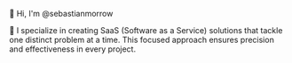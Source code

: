 👋 Hi, I'm @sebastianmorrow

👀 I specialize in creating SaaS (Software as a Service) solutions that tackle one distinct problem at a time. This focused approach ensures precision and effectiveness in every project.
